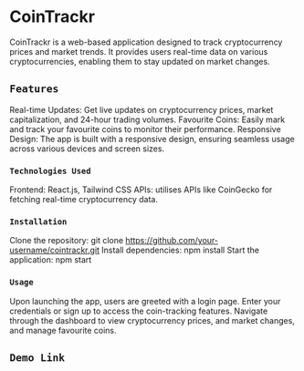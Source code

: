 # CoinTrackr

CoinTrackr is a web-based application designed to track cryptocurrency prices and market trends. It provides users real-time data on various cryptocurrencies, enabling them to stay updated on market changes.

## `Features`

Real-time Updates: Get live updates on cryptocurrency prices, market capitalization, and 24-hour trading volumes.
Favourite Coins: Easily mark and track your favourite coins to monitor their performance.
Responsive Design: The app is built with a responsive design, ensuring seamless usage across various devices and screen sizes.

### `Technologies Used`

Frontend: React.js, Tailwind CSS
APIs: utilises APIs like CoinGecko for fetching real-time cryptocurrency data.

### `Installation`

Clone the repository: git clone https://github.com/your-username/cointrackr.git
Install dependencies: npm install
Start the application: npm start

### `Usage`
Upon launching the app, users are greeted with a login page.
Enter your credentials or sign up to access the coin-tracking features.
Navigate through the dashboard to view cryptocurrency prices, and market changes, and manage favourite coins.

## `Demo Link`
